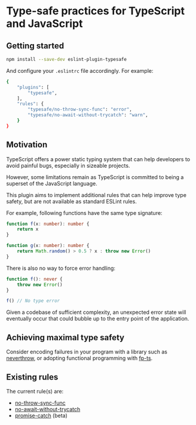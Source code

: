 # Type-safe practices for TypeScript and JavaScript

## Getting started

```bash
npm install --save-dev eslint-plugin-typesafe
```

And configure your `.eslintrc` file accordingly. For example:

```bash
{
    "plugins": [
        "typesafe",
    ],
    "rules": {
        "typesafe/no-throw-sync-func": "error",
        "typesafe/no-await-without-trycatch": "warn",
    }
}
```

## Motivation

TypeScript offers a power static typing system that can help developers to avoid painful bugs, especially in sizeable projects.

However, some limitations remain as TypeScript is committed to being a superset of the JavaScript language.

This plugin aims to implement additional rules that can help improve type safety, but are not available as standard ESLint rules.

For example, following functions have the same type signature:

```ts
function f(x: number): number {
    return x
}

function g(x: number): number {
    return Math.random() > 0.5 ? x : throw new Error()
}
```

There is also no way to force error handling:

```ts
function f(): never {
    throw new Error()
}

f() // No type error
```

Given a codebase of sufficient complexity, an unexpected error state will eventually occur that could bubble up to the entry point of the application.

## Achieving maximal type safety

Consider encoding failures in your program with a library such as [neverthrow](https://www.npmjs.com/package/neverthrow), or adopting functional programming with [fp-ts](https://www.npmjs.com/package/fp-ts).

## Existing rules

The current rule(s) are:

* [no-throw-sync-func](https://github.com/liangyuanruo/eslint-plugin-typesafe/blob/master/docs/rules/no-throw-sync-func.md)
* [no-await-without-trycatch](https://github.com/liangyuanruo/eslint-plugin-typesafe/blob/master/docs/rules/no-await-without-trycatch.md)
* [promise-catch](https://github.com/liangyuanruo/eslint-plugin-typesafe/blob/master/docs/rules/promise-catch.md) (beta)
